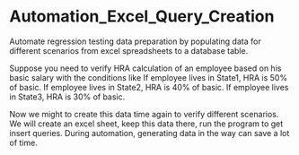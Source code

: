 # Automation_Excel_Query_Creation
Automate regression testing data preparation by populating data for different scenarios from excel spreadsheets to a database table.

Suppose you need to verify HRA calculation of an employee based on his basic salary with the conditions like
If employee lives in State1, HRA is 50% of basic.
If employee lives in State2, HRA is 40% of basic.
If employee lives in State3, HRA is 30% of basic.

Now we might to create this data time again to verify different scenarios. We will create an excel sheet, keep this data there, run the program to get insert queries. During automation, generating data in the way can save a lot of time.
